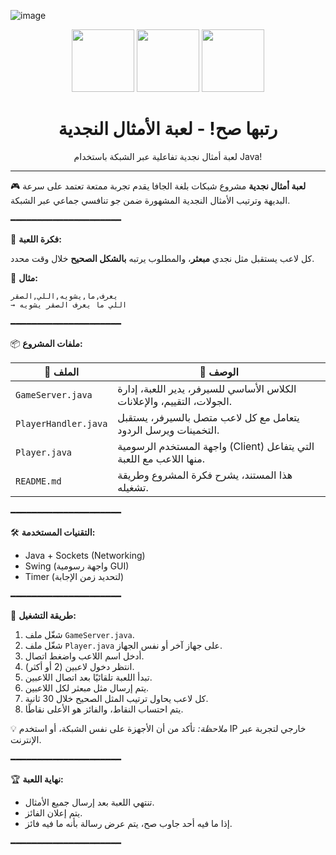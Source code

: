 
![image](https://github.com/user-attachments/assets/3d7a9568-b295-4f9e-a309-a6c3a338769d)
<p align="center">
  <img src="https://github.com/user-attachments/assets/3d7a9568-b295-4f9e-a309-a6c3a338769d" width="100"/>
  <img src="https://github.com/user-attachments/assets/3d7a9568-b295-4f9e-a309-a6c3a338769d" width="100"/>
  <img src="https://github.com/user-attachments/assets/3d7a9568-b295-4f9e-a309-a6c3a338769d" width="100"/>
</p>

<h1 align="center">رتبها صح! - لعبة الأمثال النجدية </h1>

<p align="center">
  لعبة أمثال نجدية تفاعلية عبر الشبكة باستخدام Java!
</p>


---

🎮 **لعبة أمثال نجدية**
مشروع شبكات بلغة الجافا يقدم تجربة ممتعة تعتمد على سرعة البديهة وترتيب الأمثال النجدية المشهورة ضمن جو تنافسي جماعي عبر الشبكة.

━━━━━━━━━━━━━━━━━━━━━

🧠 **فكرة اللعبة:**

كل لاعب يستقبل مثل نجدي **مبعثر**، والمطلوب يرتبه **بالشكل الصحيح** خلال وقت محدد.

🔸 **مثال:**

```
يعرف,ما,يشويه,اللي,الصقر  
→ اللي ما يعرف الصقر يشويه
```

━━━━━━━━━━━━━━━━━━━━━

📦 **ملفات المشروع:**

| 📁 الملف             | 📝 الوصف                                                                 |
| -------------------- | ------------------------------------------------------------------------ |
| `GameServer.java`    | الكلاس الأساسي للسيرفر، يدير اللعبة، إدارة الجولات، التقييم، والإعلانات. |
| `PlayerHandler.java` | يتعامل مع كل لاعب متصل بالسيرفر، يستقبل التخمينات ويرسل الردود.          |
| `Player.java`        | واجهة المستخدم الرسومية (Client) التي يتفاعل منها اللاعب مع اللعبة.      |
| `README.md`          | هذا المستند، يشرح فكرة المشروع وطريقة تشغيله.                            |

━━━━━━━━━━━━━━━━━━━━━

🛠️ **التقنيات المستخدمة:**

* Java + Sockets (Networking)
* Swing (واجهة رسومية GUI)
* Timer (لتحديد زمن الإجابة)

━━━━━━━━━━━━━━━━━━━━━

🚀 **طريقة التشغيل:**

1. شغّل ملف `GameServer.java`.
2. شغّل ملف `Player.java` على جهاز آخر أو نفس الجهاز.
3. أدخل اسم اللاعب واضغط اتصال.
4. انتظر دخول لاعبين (2 أو أكثر).
5. تبدأ اللعبة تلقائيًا بعد اتصال اللاعبين.
6. يتم إرسال مثل مبعثر لكل اللاعبين.
7. كل لاعب يحاول ترتيب المثل الصحيح خلال 30 ثانية.
8. يتم احتساب النقاط، والفائز هو الأعلى نقاطًا.

💡 *ملاحظة:* تأكد من أن الأجهزة على نفس الشبكة، أو استخدم IP خارجي لتجربة عبر الإنترنت.

━━━━━━━━━━━━━━━━━━━━━

🏆 **نهاية اللعبة:**

* تنتهي اللعبة بعد إرسال جميع الأمثال.
* يتم إعلان الفائز.
* إذا ما فيه أحد جاوب صح، يتم عرض رسالة بأنه ما فيه فائز.

━━━━━━━━━━━━━━━━━━━━━
